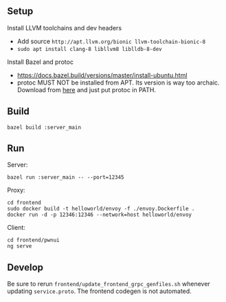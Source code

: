 ## Setup

Install LLVM toolchains and dev headers

* Add source `http://apt.llvm.org/bionic llvm-toolchain-bionic-8`
* `sudo apt install clang-8 libllvm8 liblldb-8-dev`

Install Bazel and protoc

* https://docs.bazel.build/versions/master/install-ubuntu.html
* protoc MUST NOT be installed from APT. Its version is way too archaic. Download from [here](https://gist.github.com/ryujaehun/991f5f1e8c1485dea72646877707f497) and just put protoc in PATH.

## Build

`bazel build :server_main`

## Run

Server:

`bazel run :server_main -- --port=12345`

Proxy:

```
cd frontend
sudo docker build -t helloworld/envoy -f ./envoy.Dockerfile .
docker run -d -p 12346:12346 --network=host helloworld/envoy
```

Client:

```
cd frontend/pwnui
ng serve
```

## Develop

Be sure to rerun `frontend/update_frontend_grpc_genfiles.sh` whenever updating `service.proto`. The frontend codegen is not automated.